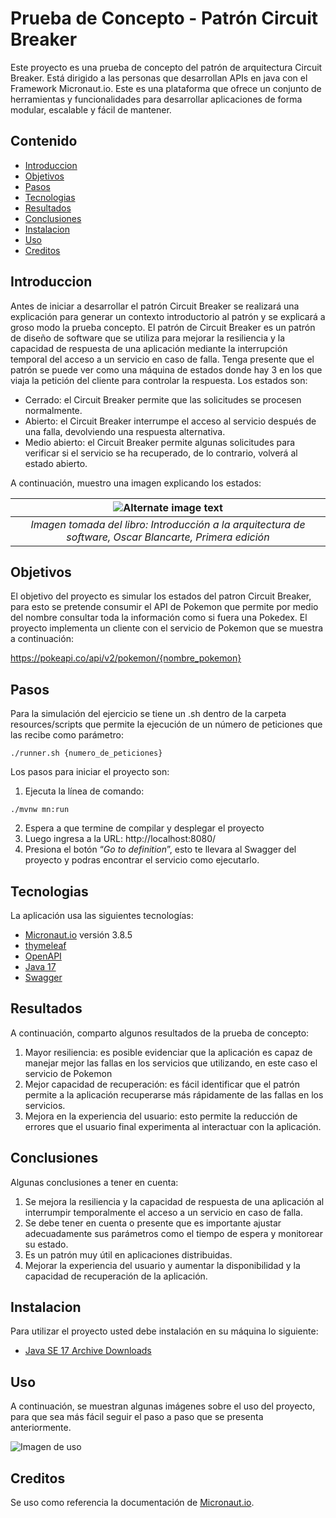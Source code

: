 
# Prueba de Concepto - Patrón Circuit Breaker

Este proyecto es una prueba de concepto del patrón de arquitectura Circuit Breaker. Está dirigido a las personas que desarrollan APIs en java con el Framework Micronaut.io. Este es una plataforma que ofrece un conjunto de herramientas y funcionalidades para desarrollar aplicaciones de forma modular, escalable y fácil de mantener.

## Contenido

- [Introduccion](#introduccion)
- [Objetivos](#objetivos)
- [Pasos](#pasos)
- [Tecnologias](#tecnologias)
- [Resultados](#resultados)
- [Conclusiones](#conclusiones)
- [Instalacion](#instalacion)
- [Uso](#uso)
- [Creditos](#creditos)

## Introduccion

Antes de iniciar a desarrollar el patrón Circuit Breaker se realizará una explicación para generar un contexto introductorio al patrón y se explicará a groso modo la prueba concepto.
El patrón de Circuit Breaker es un patrón de diseño de software que se utiliza para mejorar la resiliencia y la capacidad de respuesta de una aplicación mediante la interrupción temporal del acceso a un servicio en caso de falla.
Tenga presente que el patrón se puede ver como una máquina de estados donde hay 3 en los que viaja la petición del cliente para controlar la respuesta. Los estados son:
- Cerrado: el Circuit Breaker permite que las solicitudes se procesen normalmente.
- Abierto: el Circuit Breaker interrumpe el acceso al servicio después de una falla, devolviendo una respuesta alternativa.
- Medio abierto: el Circuit Breaker permite algunas solicitudes para verificar si el servicio se ha recuperado, de lo contrario, volverá al estado abierto.

A continuación, muestro una imagen explicando los estados:

| ![Alternate image text](https://www.oscarblancarteblog.com/wp-content/uploads/2018/12/circuit-breaker-lifecycle-1024x597.png) |
|:--:|
| *Imagen tomada del libro: Introducción a la arquitectura de software, Oscar Blancarte, Primera edición* |

## Objetivos

El objetivo del proyecto es simular los estados del patron Circuit Breaker, para esto se pretende consumir el API de Pokemon que permite por medio del nombre consultar toda la información como si fuera una Pokedex. El proyecto implementa un cliente con el servicio de Pokemon que se muestra a continuación:

https://pokeapi.co/api/v2/pokemon/{nombre_pokemon}

## Pasos

Para la simulación del ejercicio se tiene un .sh dentro de la carpeta resources/scripts que permite la ejecución de un número de peticiones que las recibe como parámetro:
```
./runner.sh {numero_de_peticiones}
```

Los pasos para iniciar el proyecto son:
1.	Ejecuta la línea de comando:
```
./mvnw mn:run
```
2.	Espera a que termine de compilar y desplegar el proyecto
3.	Luego ingresa a la URL: http://localhost:8080/
4.	Presiona el botón “*Go to definition*”, esto te llevara al Swagger del proyecto y podras encontrar el servicio como ejecutarlo.

## Tecnologias

La aplicación usa las siguientes tecnologías:

- [Micronaut.io](https://micronaut.io/) versión 3.8.5
- [thymeleaf](https://micronaut-projects.github.io/micronaut-views/latest/guide/index.html#thymeleaf)
- [OpenAPI](https://micronaut-projects.github.io/micronaut-openapi/latest/guide/index.html)
- [Java 17](https://www.oracle.com/co/news/announcement/oracle-releases-java-17-2021-09-14/)
- [Swagger](https://swagger.io/tools/swagger-ui/)

## Resultados

A continuación, comparto algunos resultados de la prueba de concepto:
1.	Mayor resiliencia: es posible evidenciar que la aplicación es capaz de manejar mejor las fallas en los servicios que utilizando, en este caso el servicio de Pokemon
2.	Mejor capacidad de recuperación: es fácil identificar que el patrón permite a la aplicación recuperarse más rápidamente de las fallas en los servicios.
3.	Mejora en la experiencia del usuario: esto permite la reducción de errores que el usuario final experimenta al interactuar con la aplicación.



## Conclusiones
Algunas conclusiones a tener en cuenta:

1.	Se mejora la resiliencia y la capacidad de respuesta de una aplicación al interrumpir temporalmente el acceso a un servicio en caso de falla.
2.	Se debe tener en cuenta o presente que es importante ajustar adecuadamente sus parámetros como el tiempo de espera y monitorear su estado.
3.	Es un patrón muy útil en aplicaciones distribuidas.
4.	Mejorar la experiencia del usuario y aumentar la disponibilidad y la capacidad de recuperación de la aplicación.

## Instalacion

Para utilizar el proyecto usted debe instalación en su máquina lo siguiente:
- [Java SE 17 Archive Downloads](https://www.oracle.com/java/technologies/javase/jdk17-archive-downloads.html)

## Uso

A continuación, se muestran algunas imágenes sobre el uso del proyecto, para que sea más fácil seguir el paso a paso que se presenta anteriormente.

![Imagen de uso](src/main/resources/assets/images/uso.gif)

## Creditos

Se uso como referencia la documentación de [Micronaut.io](https://micronaut.io/).

